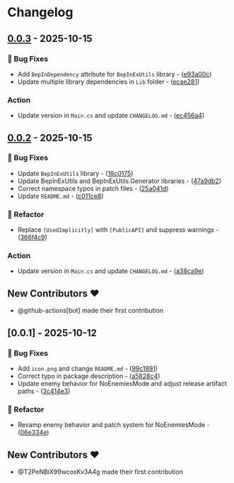 # Changelog

## [0.0.3](https://github.com/T2PeNBiX99wcoxKv3A4g/HKSS.NoEnemies/compare/v0.0.2..v0.0.3) - 2025-10-15

### 🐛 Bug Fixes

- Add `BepInDependency` attribute for `BepInExUtils` library - ([e93a00c](https://github.com/T2PeNBiX99wcoxKv3A4g/HKSS.NoEnemies/commit/e93a00cbebff47fee19169ca428d59109e03ab2a))
- Update multiple library dependencies in `Lib` folder - ([ecae281](https://github.com/T2PeNBiX99wcoxKv3A4g/HKSS.NoEnemies/commit/ecae2816723d0ab44a43f6c60e1cfe39e71dca4a))

### Action

- Update version in `Main.cs` and update `CHANGELOG.md` - ([ec456a4](https://github.com/T2PeNBiX99wcoxKv3A4g/HKSS.NoEnemies/commit/ec456a4784118298ef49c2407abdf820813e13d6))


## [0.0.2](https://github.com/T2PeNBiX99wcoxKv3A4g/HKSS.NoEnemies/compare/v0.0.1..v0.0.2) - 2025-10-15

### 🐛 Bug Fixes

- Update `BepInExUtils` library - ([18c0175](https://github.com/T2PeNBiX99wcoxKv3A4g/HKSS.NoEnemies/commit/18c0175fe77b4835fa6d550d65ef56103c1794a3))
- Update BepInExUtils and BepInExUtils.Generator libraries - ([47a9db2](https://github.com/T2PeNBiX99wcoxKv3A4g/HKSS.NoEnemies/commit/47a9db2fc45b7a05b4a25d2ddde5b7a1e2e9923e))
- Correct namespace typos in patch files - ([25a041d](https://github.com/T2PeNBiX99wcoxKv3A4g/HKSS.NoEnemies/commit/25a041dcb1a2ed2c612632108b16ff5ec9cae48e))
- Update `README.md` - ([c011ce8](https://github.com/T2PeNBiX99wcoxKv3A4g/HKSS.NoEnemies/commit/c011ce841ccc57e8abf86ed1da607525f9126b7c))

### 🚜 Refactor

- Replace `[UsedImplicitly]` with `[PublicAPI]` and suppress warnings - ([366f4c9](https://github.com/T2PeNBiX99wcoxKv3A4g/HKSS.NoEnemies/commit/366f4c90d9a50b6a7560511de7b3fa5743290691))

### Action

- Update version in `Main.cs` and update `CHANGELOG.md` - ([a38ca9e](https://github.com/T2PeNBiX99wcoxKv3A4g/HKSS.NoEnemies/commit/a38ca9eb64e35932dc84fcdafc9ea880986d7358))

## New Contributors ❤️

* @github-actions[bot] made their first contribution

## [0.0.1] - 2025-10-12

### 🐛 Bug Fixes

- Add `icon.png` and change `README.md` - ([99c1891](https://github.com/T2PeNBiX99wcoxKv3A4g/HKSS.NoEnemies/commit/99c189168ba0e5f32b0c092a04c929cb97e9fb36))
- Correct typo in package description - ([a5828c4](https://github.com/T2PeNBiX99wcoxKv3A4g/HKSS.NoEnemies/commit/a5828c48228beb3e722f8df30acbc5f845508e7c))
- Update enemy behavior for NoEnemiesMode and adjust release artifact paths - ([3c414e3](https://github.com/T2PeNBiX99wcoxKv3A4g/HKSS.NoEnemies/commit/3c414e313183873fa65be58c4d2fd27fca382c2a))

### 🚜 Refactor

- Revamp enemy behavior and patch system for NoEnemiesMode - ([06e334e](https://github.com/T2PeNBiX99wcoxKv3A4g/HKSS.NoEnemies/commit/06e334ef22ee03bd845da497082faf6d6c5930ea))

## New Contributors ❤️

* @T2PeNBiX99wcoxKv3A4g made their first contribution

<!-- generated by git-cliff -->
